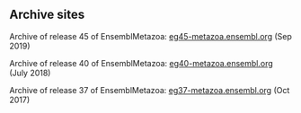 ## Archive sites

Archive of release 45 of EnsemblMetazoa: [eg45-metazoa.ensembl.org](https://eg45-metazoa.ensembl.org) (Sep 2019)

Archive of release 40 of EnsemblMetazoa: [eg40-metazoa.ensembl.org](https://eg40-metazoa.ensembl.org) (July 2018)

Archive of release 37 of EnsemblMetazoa: [eg37-metazoa.ensembl.org](https://eg37-metazoa.ensembl.org) (Oct 2017)
